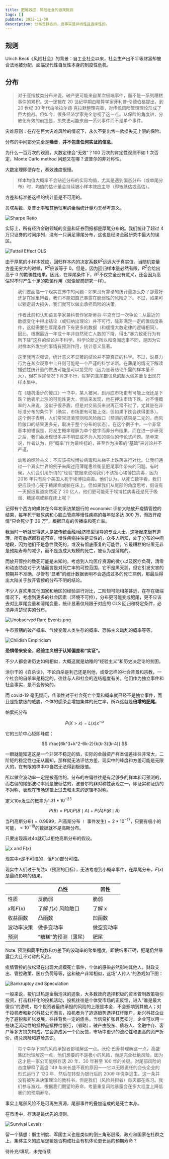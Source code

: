 ```yaml
---
title: 肥尾效应：风险社会的游戏规则
tags: []
pubDate: 2022-11-30
description: 分布是静态的，但事实是非线性且连续性的。
---
```


## 规则

Ulrich Beck《风险社会》的背景：自工业社会以来，社会生产出不平等财富却被合法地被分配，面临现代性自反性本身的制度性危机。

## 分布

> 对于亚指数类分布来说，破产更可能来自某次极端事件，而不是一系列糟糕事件的累积。这一逻辑在 20 世纪早期由精算学家菲利普·伦德伯格提出，到 20 世纪 30 年代由哈拉尔德·克拉默整理完善，对传统风险管理理论形成了巨大挑战。但如今，很多经济学家完全忽视了这一点。从保险的角度讲，分散化有效的前提是，损失更可能来自一系列事件而不是单个事件。

灾难原则：在存在巨大灾难风险的情况下，永久不要出售一款损失无上限的保险。

分布的中间部分完全是**噪音**，**并不包含任何实证的信息**。

为什么一百万次的观测，大数定律会“无效”？100 万次的肯定性观测不如 1 次否定，Monte Carlo method 问题又在哪？波普尔的非对称性。

大数定理即便存在，奏效速度很慢。

> 样本均值大概率不会贴近分布的实际均值，尤其是遇到偏态分布（或单尾分布）时，均值的估计量会持续被小样本效应主导（即被低估或高估）。

方差和标准差这样的统计量是不可用的。

贝塔系数、夏普比率和其他惯用的金融统计量均无参考意义。

![Sharpe Ratio](/static/images/Sharpe-Ratio.png)

实际上，所有经济金融领域的变量和证券回报都是厚尾分布的。我们统计了超过 4 万只证券的时间序列，没有一只满足薄尾分布，这也是经济金融研究中最大的误区。

![Fattail Effect OLS](/static/images/Fattail-Effect-OLS.png)

由于厚尾的小样本效应，回归样本内的决定系数$R^2$远远大于真实值。当随机变量方差无穷大的时候，$R^2$应该等于 0。但是，因为回归样本量必然有限，$R^2$会给出高于 0 的欺骗性结果。因此，在厚尾条件下，$R^2$不仅完全没有意义，还会因为高估时不时产生十足的欺骗作用（就像智商研究一样）。

> 我们要面临一个现实世界中的问题：如果没有靠谱的统计量怎么办？那最好还是在家里待着，我们不能把自己暴露在脆弱性的风险之下。不过，如果可以锁定最大损失，我们就可以做出承担风险的决策。

> 作者此前和认知语言学家兼科普作家斯蒂芬·平克有过一次争论：从最近的数据变化中得出结论（或归纳出理论）并不可行，除非满足一定的置信度条件，这就需要在厚尾条件下有更多的数据（和缓慢大数定律的逻辑相同）。因此，根据最近一年或十年非自然死亡人数的下降，得出“暴力致死行为有所下降”这样的结论并不科学。科学论断之所以和奇闻逸事不同，是因为它对样本外发生的事情有预测作用，统计意义显著。

> 这里我再次强调，统计意义不显著的结论并不算真正的科学。不过，说暴力行为在某次观察中上升则可能是一个严谨的科学论断。在薄尾的情况下解读描述性统计量的做法可能是可以接受的（因为显著结论所需的样本量不大），但在厚尾情况下肯定不行，除非包含尾部信息的超大偏差重复出现在样本集中。

> 在《随机漫步的傻瓜》一书中，某人被问，到月底市场更有可能上涨还是下跌？他表示上涨的可能性更大，但后来发现，他在押注市场下跌。对不懂概率的人来说，这似乎很矛盾，但是对交易员来说再正常不过了，尤其是在非标准分布的条件下（确实，市场更有可能上涨，但如果下跌会跌得更多）。这个例子表明，人们常常混淆预测和风险敞口（预测的结果是二元的，而风险敞口的结果更多元，取决于整个分布的状态）。在这个例子中，一个非常基本的错误是，将发生概率理解为单个数字而非分布结果，而在进一步研究之后，我们会发现很多并不明显或不为人知的类似的悖论式问题。简单来说，作者认为，将“概率”作为最终标的，甚至作为决策的“基础”来讨论并不严谨。

> 幼稚的经验主义：不应该把埃博拉病毒和从梯子上跌落进行对比。让我们通过一个真实世界的例子来阐述用薄尾思维衡量肥尾事件带来的问题。有时候，人们会引用所谓的“经验”数据来说明我们不该担心埃博拉病毒，因为 2016 年只有两个美国人死于埃博拉病毒。他们认为，从死亡数字看，我们更应该担心死于糖尿病或躺在床上。但如果我们从尾部的角度思考，假设有一天报纸报道突然死了 20 亿人，他们更可能死于埃博拉病毒还是死于吸烟、糖尿病或躺在床上呢？

记得有个西方的媒体在今年初采访某银行的 economist 评价大陆放开疫情管控的结果，每年死于糖尿病和心脑血管病等慢性疾病的每年就多达 300 万，而放开疫情“只会死少于 30 万”，根据已有的传播率和死亡率。

我当时一听就觉得这人是被传统金融/经济模型误导的专业人士，这听起来很有道理，所有数据都有迹可查，慢性疾病往往是显性的，众多人所知，处于分布的中间地段，因为他们不是急性致死的，或没有彻底康复的可能性，它最糟糕的结果无非是预期寿命的减少，而不是造成大规模的死亡，被认为是薄尾的。

而放开管控的致死可能是未知的，考虑到人均医疗资源的微小以及医疗负荷，清零和动态防疫对于大陆而言是对死亡率的可控范围，它不是黑天鹅，但它引发灾害的预期并不准确，尽管有“显著”的统计数据表明不会造成过多的死亡病例，那最后得出大陆关于放开管控的分布不明的结论。

不少人喜欢用其他国家和地区的经验进行对比，二阶矩可能相差甚远，在存在极端情况下，考虑到更多的社会因素（环境不可控），分布更可能变成肥尾，更不应该去对比厚尾变量和薄尾变量，统计显著仅局限于对应的 OLS 回归和特定条件，必须弄清楚现实的分布。

![Unobserved Rare Events.png](/static/images/Unobserved-Rare-Events.png)

牛市预期的破产概率、气候变暖人类生存的概率、恐怖主义动乱的概率等等。

![Childish Empiricism](/static/images/Childish-Empiricism.png)

**恐惧带来安全，经验主义根于认知偏差和“实证”。**

不少人都会讲历史如何相似，大概这就是幼稚的“经验主义”和历史决定论的贫困。

涂尔干的《自杀论》，不论自杀是利己还是利他，或受怎样的社会背景和宗教，一个社会的自杀率是稳定的，往往与人和社会的连结程度有关，他们作为独立事件和社会事实，是不会传染的。

而 covid-19 毫无疑问，传染性对于社会死亡个案和概率就已经不是独立事件，而且是指数级的威胁，个体的感染会增加集体的死亡率，所以这就是**倍增的肥尾**。

帕累托分布

$$
P(X>x)=L(x)x^{-\alpha}
$$

它的三阶中心矩即峰度：

$$
\frac{6k^3+k^2-6k-2}{k(k-3)(k-4)}
$$

一眼就能知道这是一个非常不稳定的值，实际的金融资产样本偏差往往非常大，二阶矩的稳定性也无从而知，那样就无法评估方差，现实中的峰度和方差可能是无限大的，在有限的样本中自然无法得到极限值。

所以做空波动率一定是被高估的，分布的左偏往往是有足够多的样本和可预测的，而右偏的尾部波动率则是被低估的，波普尔的非对称性表现之一，即证实和证伪的不对称，表现在市场逻辑上过去和未来的逻辑不对称。

定义$10\sigma$发生的概率为$1.31*10^{-23}$

$$
P(B) = P(A)P(B\mid A) + P(\bar{A})P(B\mid \bar{A})
$$

当$P(\text{高斯分布}) = 0.9999$，$P(\text{高斯分布} \mid \text{事件发生}) = 2*10^{-17}$，只要有极小的可能，$<10^{-10}$的数据就不是高斯分布。

只要出现超过$4\sigma$就可以拒绝高斯分布的假设。

![x and F(x)](/static/images/x-and-Fx.png)

现实中$x$是不可控的，但$F(x)$部分可控。

现实中人们过于关注$x$（预测的目标），无法考虑到小概率事件，在厚尾分布，$F(x)$是最终影响的结果。

|             | 凸性                 | 凹性       |
| ----------- | -------------------- | ---------- |
| 性质        | 反脆弱               | 脆弱       |
| $x$和$F(x)$ | 了解 $f(x)$ 风险敞口 | 了解 x     |
| 收益函数    | 凸函数               | 凹函数     |
| 波动率决策  | 做多变动率           | 做空变动率 |
| 预测        | “糟糕”的预测（薄尾） | 肥尾       |

Note. 预测指同平均数和方差下的波动率的聚集程度，即使结果正确，肥尾仍然暴露巨大且不对称的风险。

疫情管控的放松潜在出现大规模死亡事件，个体的感染必然影响其他人，财政支出、管控政策、医疗负荷等等，这和破产非常相似，这场“人传人”的游戏如下图：

![Bankruptcy and Speculation](/static/images/Bankruptcy-and-Speculation.png)

一般来说，投机过热是金融泡沫的迹象，大多数政府选择积极的资本管制政策吸引投资，打击杠杆化的投机活动，投机往往是个体受市场的正反馈，进入“谁是最大傻瓜”的游戏，每个投资者最终承担的风险的上限是本金，不会影响到其他人；对于投机者和新兴科技公司而言，投机者为了追逐趋势选择杠杆账户，新兴科技企业为了避税和扩张发展，往往背负一定的债务，当信贷扩张且宽松时，企业可以用一些缺乏流动性的抵押品抵押给银行，（省略），破产由股东、债权人、金融中介、客户等多方损失构成，它会造成另一个负反馈，市场中更少的流动性和更高的资产折价，挤兑风险和避险意识。

> 每个幸存下来的风险承担者都理解这一点。沃伦·巴菲特理解这一点，高盛集团也理解这一点，他们想要的不是极小的风险，而是完全杜绝风险，因为这才是一家公司能够存活 20 年、30 年甚至 100 年的关键。对尾部风险的态度解释了高盛 149 年来长盛不衰的原因——它以无限责任的合伙企业的形式运行了 130 年，然后在转型为银行后的 2009 年侥幸逃生。这一条并没有被写进决策理论的教科书，但是我们（风险共担者）每天都在练习。我们参与游戏，根据我们期望的寿命，考量重复风险暴露会在多大程度上降低我们的预期寿命。

事实上尾部风险不是可再生资源，尾部事件的叠加造成的是死亡本身。

在市场中，存活是最优先的规则。

![Survival Levels](/static/images/Survival-Levels.png)

留一个猜想：僭主制度、军国主义也是类似的倒三角形层级，政府和国家在社群之上，集体主义的底层逻辑是否构成社会有机体论更长远的预期寿命？

待补充/填坑，未完待续
